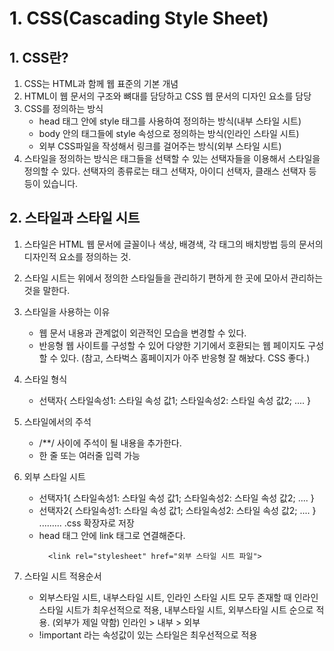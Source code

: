 # 1. CSS(Cascading Style Sheet)
## 1. CSS란?
1. CSS는 HTML과 함께 웹 표준의 기본 개념
2. HTML이 웹 문서의 구조와 뼈대를 담당하고 CSS 웹 문서의 디자인 요소를 담당
3. CSS를 정의하는 방식
    - head 태그 안에 style 태그를 사용하여 정의하는 방식(내부 스타일 시트)
    - body 안의 태그들에 style 속성으로 정의하는 방식(인라인 스타일 시트)
    - 외부 CSS파일을 작성해서 링크를 걸어주는 방식(외부 스타일 시트)
4. 스타일을 정의하는 방식은 태그들을 선택할 수 있는 선택자들을 이용해서 스타일을 정의할 수 있다. 선택자의 종류로는 태그 선택자, 아이디 선택자, 클래스 선택자 등등이 있습니다.

## 2. 스타일과 스타일 시트
1. 스타일은 HTML 웹 문서에 글꼴이나 색상, 배경색, 각 태그의 배치방법 등의 문서의 디자인적 요소를 정의하는 것.
2. 스타일 시트는 위에서 정의한 스타일들을 관리하기 편하게 한 곳에 모아서 관리하는 것을 말한다.
3. 스타일을 사용하는 이유
    - 웹 문서 내용과 관계없이 외관적인 모습을 변경할 수 있다.
    - 반응형 웹 사이트를 구성할 수 있어 다양한 기기에서 호환되는 웹 페이지도 구성할 수 있다.
    (참고, 스타벅스 홈페이지가 아주 반응형 잘 해놨다. CSS 좋다.)
4. 스타일 형식
    - 선택자{
        스타일속성1: 스타일 속성 값1;
        스타일속성2: 스타일 속성 값2;
        ....
        }
5. 스타일에서의 주석
    - /**/ 사이에 주석이 될 내용을 추가한다.
    - 한 줄 또는 여러줄 입력 가능        

6. 외부 스타일 시트
    - 선택자1{
        스타일속성1: 스타일 속성 값1;
        스타일속성2: 스타일 속성 값2;
        ....
        }
    - 선택자2{
        스타일속성1: 스타일 속성 값1;
        스타일속성2: 스타일 속성 값2;
        ....
        }
        .........
        .css 확장자로 저장
    - head 태그 안에 link 태그로 연결해준다.
      ```
        <link rel="stylesheet" href="외부 스타일 시트 파일">
      ```

7. 스타일 시트 적용순서
    - 외부스타일 시트, 내부스타일 시트, 인라인 스타일 시트 모두 존재할 때 인라인 스타일 시트가 최우선적으로 적용, 내부스타일 시트, 외부스타일 시트 순으로 적용. (외부가 제일 약함)
    인라인 > 내부 > 외부
    - !important 라는 속성값이 있는 스타일은 최우선적으로 적용

